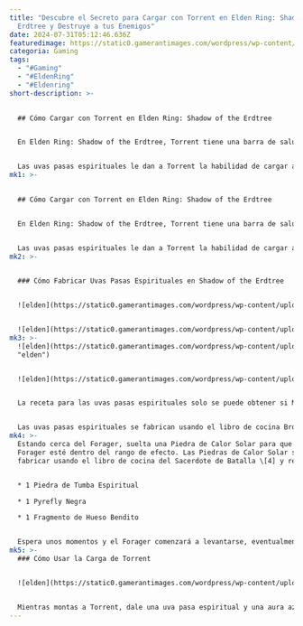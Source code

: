 ```yaml
---
title: "Descubre el Secreto para Cargar con Torrent en Elden Ring: Shadow of the
  Erdtree y Destruye a tus Enemigos"
date: 2024-07-31T05:12:46.636Z
featuredimage: https://static0.gamerantimages.com/wordpress/wp-content/uploads/2024/07/fes-53.jpg?q=49&fit=crop&w=1100&h=618&dpr=2
categoria: Gaming
tags:
  - "#Gaming"
  - "#EldenRing"
  - "#Eldenring"
short-description: >-
  

  ## Cómo Cargar con Torrent en Elden Ring: Shadow of the Erdtree


  En Elden Ring: Shadow of the Erdtree, Torrent tiene una barra de salud igual que el jugador. Torrent puede ser revivido usando una carga de frasco o curado usando una uva pasa Rowa, que se puede fabricar fácilmente. Shadow of the Erdtree introduce otro tipo de uva pasa que los jugadores pueden fabricar y usar: la uva pasa espiritual.


  Las uvas pasas espirituales le dan a Torrent la habilidad de cargar a través de los enemigos y derribarlos sin perder impulso. Aunq
mk1: >-
  

  ## Cómo Cargar con Torrent en Elden Ring: Shadow of the Erdtree


  En Elden Ring: Shadow of the Erdtree, Torrent tiene una barra de salud igual que el jugador. Torrent puede ser revivido usando una carga de frasco o curado usando una uva pasa Rowa, que se puede fabricar fácilmente. Shadow of the Erdtree introduce otro tipo de uva pasa que los jugadores pueden fabricar y usar: la uva pasa espiritual.


  Las uvas pasas espirituales le dan a Torrent la habilidad de cargar a través de los enemigos y derribarlos sin perder impulso. Aunque esto no convertirá a Torrent en una fuente ideal de daño, sí ayuda mucho al tratar de atravesar grupos de enemigos y evita que Torrent quede atrapado cuando es rodeado por enemigos débiles a los que no quieres enfrentarte.
mk2: >-
  

  ### Cómo Fabricar Uvas Pasas Espirituales en Shadow of the Erdtree


  ![elden](https://static0.gamerantimages.com/wordpress/wp-content/uploads/2024/07/1-88.jpg?q=49&fit=crop&w=750&h=415&dpr=2 "elden")


  ![elden](https://static0.gamerantimages.com/wordpress/wp-content/uploads/2024/07/2-84.jpg?q=49&fit=crop&w=750&h=415&dpr=2 "elden")
mk3: >-
  ![elden](https://static0.gamerantimages.com/wordpress/wp-content/uploads/2024/07/3-57.jpg?q=49&fit=crop&w=750&h=415&dpr=2
  "elden")


  ![elden](https://static0.gamerantimages.com/wordpress/wp-content/uploads/2024/07/4-20.jpg?q=49&fit=crop&w=750&h=415&dpr=2 "elden")


  La receta para las uvas pasas espirituales solo se puede obtener si Moore sigue vivo. Él morirá automáticamente después de completar su línea de misiones, pero no desaparecerá durante los eventos de la historia principal como otros NPCs.


  Las uvas pasas espirituales se fabrican usando el libro de cocina Brood de Forager \[7]. Para obtener este libro de cocina, los jugadores primero deben viajar a la Iglesia de la Cruzada, que se encuentra al noreste después de salir del Fuerte Ensis. En lugar de entrar a la iglesia, ve alrededor del lado derecho trasero para encontrar a un Forager acurrucado. Este NPC no será hostil y también necesitará ser protegido, así que no traigas accidentalmente a otros enemigos cerca donde puedan golpear accidentalmente al Forager.
mk4: >-
  Estando cerca del Forager, suelta una Piedra de Calor Solar para que el
  Forager esté dentro del rango de efecto. Las Piedras de Calor Solar se pueden
  fabricar usando el libro de cocina del Sacerdote de Batalla \[4] y requieren:


  * 1 Piedra de Tumba Espiritual

  * 1 Pyrefly Negra

  * 1 Fragmento de Hueso Bendito


  Espera unos momentos y el Forager comenzará a levantarse, eventualmente sentándose de rodillas. Deja al Forager con vida y viaja al Sitio de Gracia de la Puerta Principal para encontrar a Moore. Agota todas las opciones de diálogo con Moore si es la primera vez que hablas con él, y mencionará que el clan Forager te está dando un regalo como agradecimiento, y obtendrás el libro de cocina Brood de Forager \[7]. Con este libro de cocina, podrás fabricar uvas pasas espirituales usando una fruta Rada, que es increíblemente común y se encuentra por todo el Reino de la Sombra.
mk5: >-
  ### Cómo Usar la Carga de Torrent


  ![elden](https://static0.gamerantimages.com/wordpress/wp-content/uploads/2024/07/elden-ring-tm-_20240729205027.jpg?q=70&fit=crop&w=1500&dpr=1 "elden")


  Mientras montas a Torrent, dale una uva pasa espiritual y una aura azul aparecerá a su alrededor. Durante el próximo minuto, el sprint de Torrent empujará a los enemigos fuera del camino y mantendrá a Torrent avanzando. Esto se hace usando el botón de sprint habitual y tendrá el efecto de retroceso solo durante unos tres segundos después de que se use inicialmente. El daño hecho por este empuje es casi nulo, pero el retroceso empujará y tambaleará ligeramente a los enemigos de tamaño regular, permitiéndote pasar de manera segura.
---
```

